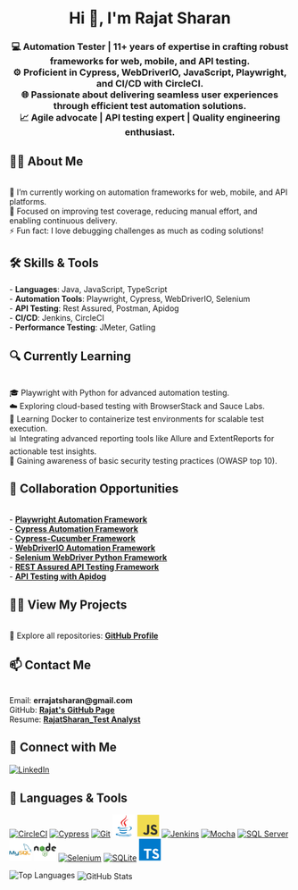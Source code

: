 <h1 align="center">Hi 👋, I'm Rajat Sharan</h1>
<h3 align="center">
💻 Automation Tester | 11+ years of expertise in crafting robust frameworks for web, mobile, and API testing.<br>
⚙️ Proficient in Cypress, WebDriverIO, JavaScript, Playwright, and CI/CD with CircleCI.<br>
🌐 Passionate about delivering seamless user experiences through efficient test automation solutions.<br>
📈 Agile advocate | API testing expert | Quality engineering enthusiast.
</h3>

<h2>👨‍💻 About Me</h2>
<br>🔭 I’m currently working on automation frameworks for web, mobile, and API platforms.
<br>🚀 Focused on improving test coverage, reducing manual effort, and enabling continuous delivery.
<br>⚡ Fun fact: I love debugging challenges as much as coding solutions!

<h2>🛠️ Skills & Tools</h2>
- <b>Languages</b>: Java, JavaScript, TypeScript<br>
- <b>Automation Tools</b>: Playwright, Cypress, WebDriverIO, Selenium<br>
- <b>API Testing</b>: Rest Assured, Postman, Apidog<br>
- <b>CI/CD</b>: Jenkins, CircleCI<br>
- <b>Performance Testing</b>: JMeter, Gatling

<h2>🔍 Currently Learning</h2>
<br>🎓 Playwright with Python for advanced automation testing.
<br>☁️ Exploring cloud-based testing with BrowserStack and Sauce Labs.
<br>🐳 Learning Docker to containerize test environments for scalable test execution.
<br>📊 Integrating advanced reporting tools like Allure and ExtentReports for actionable test insights.
<br>🔐 Gaining awareness of basic security testing practices (OWASP top 10).


<h2>👯 Collaboration Opportunities</h2>
<br>- <a href="https://github.com/RajatSharan/Playwright_Automation"><b>Playwright Automation Framework</b></a>
<br>- <a href="https://github.com/RajatSharan/Cypress_Framework"><b>Cypress Automation Framework</b></a>
<br>- <a href="https://github.com/RajatSharan/Cypress-Cucumber-frameworks"><b>Cypress-Cucumber Framework</b></a>
<br>- <a href="https://github.com/RajatSharan/WebDriverIO-Framework"><b>WebDriverIO Automation Framework</b></a>
<br>- <a href="https://github.com/RajatSharan/Selenium-Webdriver-with-PYTHON-from-Scratch-Frameworks"><b>Selenium WebDriver Python Framework</b></a>
<br>- <a href="https://github.com/RajatSharan/Rest_Assured"><b>REST Assured API Testing Framework</b></a>
<br>- <a href="https://github.com/RajatSharan/API_Testing_with_Apidog-"><b>API Testing with Apidog</b></a>

<h2>👨‍💻 View My Projects</h2>
<br>🚀 Explore all repositories: <a href="https://github.com/RajatSharan?tab=repositories"><b>GitHub Profile</b></a>

<h2>📫 Contact Me</h2>
<br>Email: <b>errajatsharan@gmail.com</b><br>
GitHub: <a href="https://github.com/RajatSharan/"><b>Rajat's GitHub Page</b></a><br>
Resume: <a href="https://drive.google.com/file/d/1swgHz0_6Bpo8mM8hVj7xXQnrzOqFyrxT/view?usp=drive_link"><b>RajatSharan_Test Analyst</b></a>

<h2>🤝 Connect with Me</h2>
<p>
<a href="https://www.linkedin.com/in/rajat-sharan-15a19244/" target="blank">
<img align="center" src="https://raw.githubusercontent.com/rahuldkjain/github-profile-readme-generator/master/src/images/icons/Social/linked-in-alt.svg" alt="LinkedIn" height="30" width="40" />
</a>
</p>

<h2>🔧 Languages & Tools</h2>
<p>
<a href="https://circleci.com" target="_blank"><img src="https://www.vectorlogo.zone/logos/circleci/circleci-icon.svg" alt="CircleCI" width="40" height="40"/></a>
<a href="https://www.cypress.io" target="_blank"><img src="https://raw.githubusercontent.com/simple-icons/simple-icons/6e46ec1fc23b60c8fd0d2f2ff46db82e16dbd75f/icons/cypress.svg" alt="Cypress" width="40" height="40"/></a>
<a href="https://git-scm.com/" target="_blank"><img src="https://www.vectorlogo.zone/logos/git-scm/git-scm-icon.svg" alt="Git" width="40" height="40"/></a>
<a href="https://www.java.com" target="_blank"><img src="https://raw.githubusercontent.com/devicons/devicon/master/icons/java/java-original.svg" alt="Java" width="40" height="40"/></a>
<a href="https://developer.mozilla.org/en-US/docs/Web/JavaScript" target="_blank"><img src="https://raw.githubusercontent.com/devicons/devicon/master/icons/javascript/javascript-original.svg" alt="JavaScript" width="40" height="40"/></a>
<a href="https://www.jenkins.io" target="_blank"><img src="https://www.vectorlogo.zone/logos/jenkins/jenkins-icon.svg" alt="Jenkins" width="40" height="40"/></a>
<a href="https://mochajs.org" target="_blank"><img src="https://www.vectorlogo.zone/logos/mochajs/mochajs-icon.svg" alt="Mocha" width="40" height="40"/></a>
<a href="https://www.microsoft.com/en-us/sql-server" target="_blank"><img src="https://www.svgrepo.com/show/303229/microsoft-sql-server-logo.svg" alt="SQL Server" width="40" height="40"/></a>
<a href="https://www.mysql.com/" target="_blank"><img src="https://raw.githubusercontent.com/devicons/devicon/master/icons/mysql/mysql-original-wordmark.svg" alt="MySQL" width="40" height="40"/></a>
<a href="https://nodejs.org" target="_blank"><img src="https://raw.githubusercontent.com/devicons/devicon/master/icons/nodejs/nodejs-original-wordmark.svg" alt="Node.js" width="40" height="40"/></a>
<a href="https://www.selenium.dev" target="_blank"><img src="https://raw.githubusercontent.com/detain/svg-logos/780f25886640cef088af994181646db2f6b1a3f8/svg/selenium-logo.svg" alt="Selenium" width="40" height="40"/></a>
<a href="https://www.sqlite.org/" target="_blank"><img src="https://www.vectorlogo.zone/logos/sqlite/sqlite-icon.svg" alt="SQLite" width="40" height="40"/></a>
<a href="https://www.typescriptlang.org/" target="_blank"><img src="https://raw.githubusercontent.com/devicons/devicon/master/icons/typescript/typescript-original.svg" alt="TypeScript" width="40" height="40"/></a>
</p>

<p><img align="left" src="https://github-readme-stats.vercel.app/api/top-langs?username=rajatsharan&show_icons=true&locale=en&layout=compact" alt="Top Languages"/></p>

<p>&nbsp;<img align="center" src="https://github-readme-stats.vercel.app/api?username=rajatsharan&show_icons=true&locale=en" alt="GitHub Stats"/></p>

